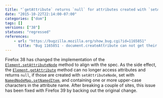 ```yaml
---
title: "`getAttribute` returns `null` for attributes created with `setAttributeNode` and containing upper-case characters in name"
date: "2015-10-22T22:14:00-07:00"
categories: ["dom"]
tags: []
versions: ["38"]
statuses: "regressed"
references:
    - url: "https://bugzilla.mozilla.org/show_bug.cgi?id=1165851"
      title: "Bug 1165851 - document.createAttribute can not get their own Added attributes"
---
```

Firefox 38 has changed the implementation of the [`Element.setAttributeNode`](https://developer.mozilla.org/en-US/docs/Web/API/Element/setAttributeNode) method to align with the spec. As the side effect, the [`Element.getAttribute`](https://developer.mozilla.org/en-US/docs/Web/API/Element/getAttribute) method can no longer access attributes and returns `null`, if those are created with `setAttributeNode`, set with [`NamedNodeMap.setNamedItem`](https://developer.mozilla.org/en-US/docs/Web/API/NamedNodeMap/setNamedItem), and containing one or more upper-case characters in the attribute name. After breaking a couple of sites, this issue has been fixed with Firefox 39 by backing out the original change.
